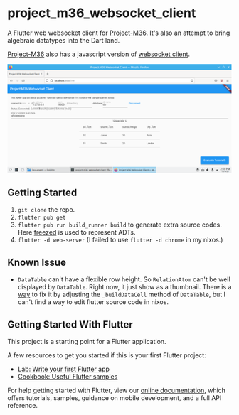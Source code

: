 # project_m36_websocket_client

A Flutter web websocket client for [Project-M36](https://github.com/agentm/project-m36). 
It's also an attempt to bring algebraic datatypes into the Dart land.

 [Project-M36](https://github.com/agentm/project-m36) also has a javascript version of [websocket client](https://github.com/agentm/project-m36/blob/master/docs/websocket_server.markdown).

<img src="images/Screenshot_20211205_145921.png" alt="a" width="800"/>

## Getting Started
1. `git clone` the repo.
2. `flutter pub get`
3. `flutter pub run build_runner build` to generate extra source codes. Here [freezed](https://pub.dev/packages/freezed) is used to represent ADTs.
4. `flutter -d web-server` (I failed to use `flutter -d chrome` in my nixos.)

## Known Issue
- `DataTable` can't have a flexible row height. So `RelationAtom` can't be well displayed by `DataTable`. Right now, it just show as a thumbnail. There is a [way](https://github.com/flutter/flutter/issues/70510#issuecomment-871105093) to fix it by adjusting the `_buildDataCell` method of `DataTable`, but I can't find a way to edit flutter source code in nixos.

## Getting Started With Flutter

This project is a starting point for a Flutter application.

A few resources to get you started if this is your first Flutter project:

- [Lab: Write your first Flutter app](https://flutter.dev/docs/get-started/codelab)
- [Cookbook: Useful Flutter samples](https://flutter.dev/docs/cookbook)

For help getting started with Flutter, view our
[online documentation](https://flutter.dev/docs), which offers tutorials,
samples, guidance on mobile development, and a full API reference.
